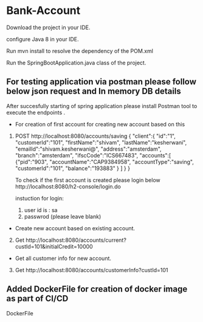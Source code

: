 # Bank-Account

Download the project in your IDE.

configure Java 8 in your IDE.

Run mvn install to resolve the dependency of the POM.xml

Run the SpringBootApplication.java class of the project.




For testing application via postman please follow below json request and In memory DB details
---------------------------------------------------------------------------------------------


After succesfully starting of spring application please install Postman tool to execute the endpoints .

- For creation of first account for creating new account based on this



1. POST http://localhost:8080/accounts/saving
{
"client":{
    "id":"1",
    "customerId":"101",
    "firstName":"shivam",
    "lastName":"kesherwani",
    "emailId":"shivam.kesherwani@",
    "address":"amsterdam",
    "branch":"amsterdam",
    "ifscCode":"ICS667483",
    "accounts":[
    {"pid":"903",
    "accountName":"CAP9384958",
    "accountType":"saving",
    "customerId":"101",
    "balance":"193883"
    }
    ]
}
}

	To check if the first account is created please login below
	  http://localhost:8080/h2-console/login.do

	  instuction for login: 
	  1. user id is : sa
	  2. passwrod (please leave blank)

- Create new account based on existing account.

2. Get http://localhost:8080/accounts/current?custId=101&initialCredit=10000


- Get all customer info for new account.

3. Get http://localhost:8080/accounts/customerInfo?custId=101 


Added DockerFile for creation of docker image as part of CI/CD
---------------------------------------------------------------
DockerFile
